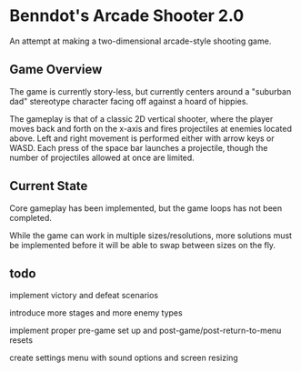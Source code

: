 # Benndot's Arcade Shooter 2.0

An attempt at making a two-dimensional arcade-style shooting game. 

## Game Overview

The game is currently story-less, but currently centers around a "suburban dad" stereotype character facing off against
a hoard of hippies.

The gameplay is that of a classic 2D vertical shooter, where the player moves back and forth on the x-axis and fires 
projectiles at enemies located above. Left and right movement is performed either with arrow keys or WASD. Each press of
the space bar launches a projectile, though the number of projectiles allowed at once are limited. 

## Current State

Core gameplay has been implemented, but the game loops has not been completed. 

While the game can work in multiple sizes/resolutions, more solutions must be implemented before it will be able to swap
between sizes on the fly.

## todo

implement victory and defeat scenarios

introduce more stages and more enemy types

implement proper pre-game set up and post-game/post-return-to-menu resets

create settings menu with sound options and screen resizing